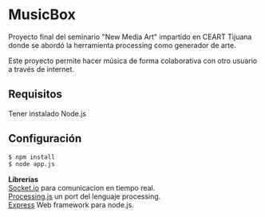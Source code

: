 # MusicBox
Proyecto final del seminario "New Media Art" impartido en CEART Tijuana donde se abordó la herramienta processing como generador de arte.  

Este proyecto permite hacer música de forma colaborativa con otro usuario a través de internet.

## Requisitos

Tener instalado Node.js

## Configuración
```sh
$ npm install
$ node app.js
```

**Librerías**  
[Socket.io] para comunicacion en tiempo real.  
[Processing.js] un port del lenguaje processing.  
[Express] Web framework para node.js.  
    
[Socket.io]: <http://socket.io/>
[Processing.js]: <http://processingjs.org/>
[Express]: <http://expressjs.com/es/>



